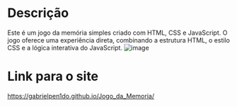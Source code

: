 # Descrição
Este é um jogo da memória simples criado com HTML, CSS e JavaScript. O jogo oferece uma experiência direta, combinando a estrutura HTML, o estilo CSS e a lógica interativa do JavaScript.
![image](https://github.com/GabrielPen1do/Jogo_da_Memoria/assets/128743283/a50fac14-a186-4a5b-9cb1-1b110a32782c)
# Link para o site 
https://gabrielpen1do.github.io/Jogo_da_Memoria/
